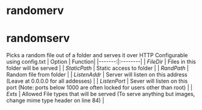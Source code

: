 randomerv
=========
# randomserv
Picks a random file out of a folder and serves it over HTTP
Configurable using config.txt
| Option | Function|
|-------:|:--------|
| *FileDir* | Files in this folder will be served | 
| *StaticPath* | Static access to folder |
| *RandPath* | Random file from folder |
| *ListenAddr* | Server will listen on this address (Leave at 0.0.0.0 for all addesses) |
| *ListenPort* | Sever will listen on this port (Note: ports below 1000 are often locked for users other than root) |
| *Exts* | Allowed File types that will be served (To serve anything but images, change mime type header on line 84) |
